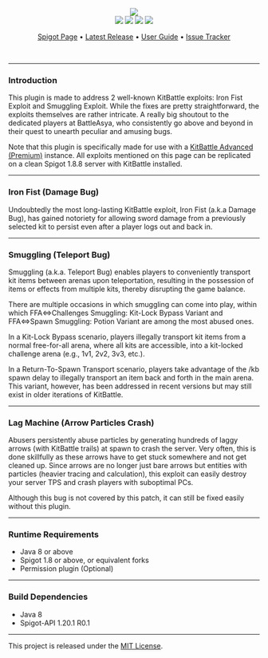 <br><br>
<p align="center">
    <img src=https://i.imgur.com/ymrFc2I.png"><br>
    <img src="https://img.shields.io/badge/Version-1.0.1-green"> <img src="https://img.shields.io/badge/Spigot-1.8+-lightgrey"> <img src="https://img.shields.io/badge/License-MIT-blue"> <img src="https://img.shields.io/badge/Language-Java-yellow">
</p>

<p align="center">
    <a href="https://www.spigotmc.org/resources/112496/">Spigot Page</a> •
    <a href="https://github.com/denniemok/kitbattle-patch/releases">Latest Release</a> •
    <a href="https://github.com/denniemok/kitbattle-patch/wiki">User Guide</a> •
    <a href="https://github.com/denniemok/kitbattle-patch/issues">Issue Tracker</a>
</p>
<br>

<hr>

### Introduction
This plugin is made to address 2 well-known KitBattle exploits: Iron Fist Exploit and Smuggling Exploit. While the fixes are pretty straightforward, the exploits themselves are rather intricate. A really big shoutout to the dedicated players at BattleAsya, who consistently go above and beyond in their quest to unearth peculiar and amusing bugs.

Note that this plugin is specifically made for use with a [KitBattle Advanced (Premium)](https://www.spigotmc.org/resources/kitbattle-advanced.2872/) instance. All exploits mentioned on this page can be replicated on a clean Spigot 1.8.8 server with KitBattle installed.

<hr>

### Iron Fist (Damage Bug)
Undoubtedly the most long-lasting KitBattle exploit, Iron Fist (a.k.a Damage Bug), has gained notoriety for allowing sword damage from a previously selected kit to persist even after a player logs out and back in.

<hr>

### Smuggling (Teleport Bug)
Smuggling (a.k.a. Teleport Bug) enables players to conveniently transport kit items between arenas upon teleportation, resulting in the possession of items or effects from multiple kits, thereby disrupting the game balance.

There are multiple occasions in which smuggling can come into play, within which FFA⇔Challenges Smuggling: Kit-Lock Bypass Variant and FFA⇔Spawn Smuggling: Potion Variant are among the most abused ones.

In a Kit-Lock Bypass scenario, players illegally transport kit items from a normal free-for-all arena, where all kits are accessible, into a kit-locked challenge arena (e.g., 1v1, 2v2, 3v3, etc.).

In a Return-To-Spawn Transport scenario, players take advantage of the /kb spawn delay to illegally transport an item back and forth in the main arena. This variant, however, has been addressed in recent versions but may still exist in older iterations of KitBattle.

<hr>

### Lag Machine (Arrow Particles Crash)
Abusers persistently abuse particles by generating hundreds of laggy arrows (with KitBattle trails) at spawn to crash the server. Very often, this is done skillfully as these arrows have to get stuck somewhere and not get cleaned up. Since arrows are no longer just bare arrows but entities with particles (heavier tracing and calculation), this exploit can easily destroy your server TPS and crash players with suboptimal PCs.

Although this bug is not covered by this patch, it can still be fixed easily without this plugin.

<hr>

### Runtime Requirements
- Java 8 or above
- Spigot 1.8 or above, or equivalent forks
- Permission plugin (Optional)

<hr>

### Build Dependencies
- Java 8
- Spigot-API 1.20.1 R0.1

<hr>

This project is released under the [MIT License](https://opensource.org/license/mit/).
